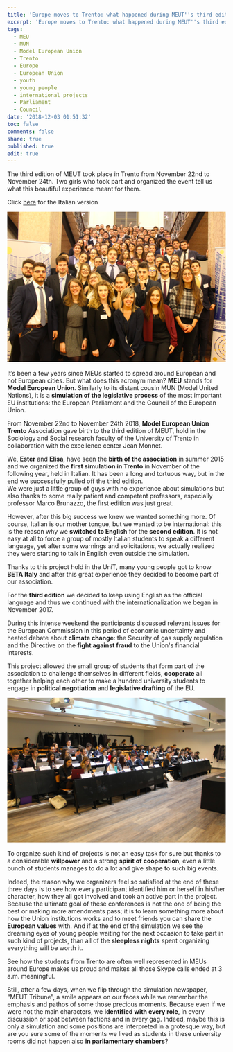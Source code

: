 ```yaml
---
title: 'Europe moves to Trento: what happened during MEUT''s third edition? '
excerpt: 'Europe moves to Trento: what happened during MEUT''s third edition?'
tags:
  - MEU
  - MUN
  - Model European Union
  - Trento
  - Europe
  - European Union
  - youth
  - young people
  - international projects
  - Parliament
  - Council
date: '2018-12-03 01:51:32'
toc: false
comments: false
share: true
published: true
edit: true
---
```

The third edition of MEUT took place in Trento from November 22nd to November 24th. Two girls who took part and organized the event tell us what this beautiful experience meant for them. 

Click [here](https://italy.beta-europe.org/2018/12/04/l-avventura-continua-l-europa-a-trento-per-la-terza-edizione-del-meut/) for the Italian version

![null](/assets/images/schermata-2018-12-03-alle-09.40.01.png)

It’s been a few years since MEUs started to spread around European and not European cities. But what does this acronym mean? **MEU** stands for **Model European Union**. Similarly to its distant cousin MUN (Model United Nations), it is a **simulation of the legislative process** of the most important EU institutions: the European Parliament and the Council of the European Union.

From November 22nd to November 24th 2018, **Model European Union Trento** Association gave birth to the third edition of MEUT, hold in the Sociology and Social research faculty of the University of Trento in collaboration with the excellence center Jean Monnet.

We, **Ester** and **Elisa**, have seen the **birth of the association** in summer 2015 and we organized the **first simulation in Trento** in November of the following year, held in Italian. 
It has been a long and tortuous way, but in the end we successfully pulled off the third edition.
\
We were just a little group of guys with no experience about simulations but also thanks to some really patient and competent professors, especially professor Marco Brunazzo, the first edition was just great.

However, after this big success we knew we wanted something more. Of course, Italian is our mother tongue, but we wanted to be international: this is the reason why we **switched to English** for the **second edition**. It is not easy at all to force a group of mostly Italian students to speak a different language, yet after some warnings and solicitations, we actually realized they were starting to talk in English even outside the simulation.

Thanks to this project hold in the UniT, many young people got to know **BETA Italy** and after this great experience they decided to become part of our association.

For the **third edition** we decided to keep using English as the official language and thus we continued with the internationalization we began in November 2017.

During this intense weekend the participants discussed relevant issues for the European Commission in this period of economic uncertainty and heated debate about **climate change**: the Security of gas supply regulation and the Directive on the **fight against fraud** to the Union's financial interests.

This project allowed the small group of students that form part of the association to challenge themselves in different fields, **cooperate** all together helping each other to make a hundred university students to engage in **political negotiation** and **legislative drafting** of the EU.

![null](/assets/images/imm-2-meut.png)

To organize such kind of projects is not an easy task for sure but thanks to a considerable **willpower** and a strong **spirit of cooperation**, even a little bunch of students manages to do a lot and give shape to such big events.

Indeed, the reason why we organizers feel so satisfied at the end of these three days is to see how every participant identified him or herself in his/her character, how they all got involved and took an active part in the project. Because the ultimate goal of these conferences is not the one of being the best or making more amendments pass; it is to learn something more about how the Union institutions works and to meet friends you can share the **European values** with. And if at the end of the simulation we see the dreaming eyes of young people waiting for the next occasion to take part in such kind of projects, than all of the **sleepless nights** spent organizing everything will be worth it. 

See how the students from Trento are often well represented in MEUs around Europe makes us proud and makes all those Skype calls ended at 3 a.m. meaningful.

Still, after a few days, when we flip through the simulation newspaper, “MEUT Tribune”, a smile appears on our faces while we remember the emphasis and pathos of some those precious moments. Because even if we were not the main characters, we **identified with every role**, in every discussion or spat between factions and in every gag. Indeed, maybe this is only a simulation and some positions are interpreted in a grotesque way, but are you sure some of the moments we lived as students in these university rooms did not happen also **in parliamentary chambers**?
